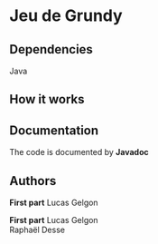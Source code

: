 # Jeu de Grundy

## Dependencies ##
Java 

## How it works ##


## Documentation ##
The code is documented by **Javadoc**

## Authors ##
**First part**
Lucas Gelgon <br>

**First part**
Lucas Gelgon <br>
Raphaël Desse <br>
